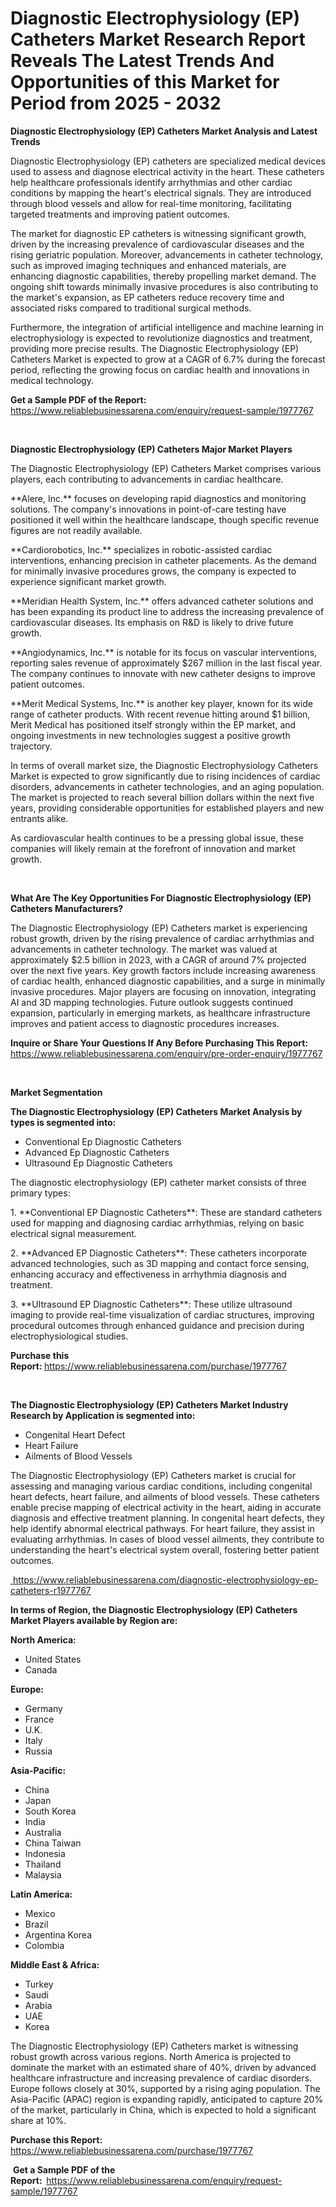 <p><h1>Diagnostic Electrophysiology (EP) Catheters Market Research Report Reveals The Latest Trends And Opportunities of this Market for Period from 2025 - 2032</h1></p><p><strong>Diagnostic Electrophysiology (EP) Catheters Market Analysis and Latest Trends</strong></p>
<p><p>Diagnostic Electrophysiology (EP) catheters are specialized medical devices used to assess and diagnose electrical activity in the heart. These catheters help healthcare professionals identify arrhythmias and other cardiac conditions by mapping the heart's electrical signals. They are introduced through blood vessels and allow for real-time monitoring, facilitating targeted treatments and improving patient outcomes.</p><p>The market for diagnostic EP catheters is witnessing significant growth, driven by the increasing prevalence of cardiovascular diseases and the rising geriatric population. Moreover, advancements in catheter technology, such as improved imaging techniques and enhanced materials, are enhancing diagnostic capabilities, thereby propelling market demand. The ongoing shift towards minimally invasive procedures is also contributing to the market's expansion, as EP catheters reduce recovery time and associated risks compared to traditional surgical methods.</p><p>Furthermore, the integration of artificial intelligence and machine learning in electrophysiology is expected to revolutionize diagnostics and treatment, providing more precise results. The Diagnostic Electrophysiology (EP) Catheters Market is expected to grow at a CAGR of 6.7% during the forecast period, reflecting the growing focus on cardiac health and innovations in medical technology.</p></p>
<p><strong>Get a Sample PDF of the Report:&nbsp;</strong> <a href="https://www.reliablebusinessarena.com/enquiry/request-sample/1977767?utm_campaign=3209&utm_medium=2&utm_source=Github&utm_content=ia&utm_term=16042025&utm_id=diagnostic-electrophysiology-ep-catheters">https://www.reliablebusinessarena.com/enquiry/request-sample/1977767</a></p>
<p>&nbsp;</p>
<p><strong>Diagnostic Electrophysiology (EP) Catheters Major Market Players</strong></p>
<p><p>The Diagnostic Electrophysiology (EP) Catheters Market comprises various players, each contributing to advancements in cardiac healthcare. </p><p>**Alere, Inc.** focuses on developing rapid diagnostics and monitoring solutions. The company's innovations in point-of-care testing have positioned it well within the healthcare landscape, though specific revenue figures are not readily available.</p><p>**Cardiorobotics, Inc.** specializes in robotic-assisted cardiac interventions, enhancing precision in catheter placements. As the demand for minimally invasive procedures grows, the company is expected to experience significant market growth.</p><p>**Meridian Health System, Inc.** offers advanced catheter solutions and has been expanding its product line to address the increasing prevalence of cardiovascular diseases. Its emphasis on R&D is likely to drive future growth.</p><p>**Angiodynamics, Inc.** is notable for its focus on vascular interventions, reporting sales revenue of approximately $267 million in the last fiscal year. The company continues to innovate with new catheter designs to improve patient outcomes.</p><p>**Merit Medical Systems, Inc.** is another key player, known for its wide range of catheter products. With recent revenue hitting around $1 billion, Merit Medical has positioned itself strongly within the EP market, and ongoing investments in new technologies suggest a positive growth trajectory.</p><p>In terms of overall market size, the Diagnostic Electrophysiology Catheters Market is expected to grow significantly due to rising incidences of cardiac disorders, advancements in catheter technologies, and an aging population. The market is projected to reach several billion dollars within the next five years, providing considerable opportunities for established players and new entrants alike. </p><p>As cardiovascular health continues to be a pressing global issue, these companies will likely remain at the forefront of innovation and market growth.</p></p>
<p>&nbsp;</p>
<p><strong>What Are The Key Opportunities For Diagnostic Electrophysiology (EP) Catheters Manufacturers?</strong></p>
<p><p>The Diagnostic Electrophysiology (EP) Catheters market is experiencing robust growth, driven by the rising prevalence of cardiac arrhythmias and advancements in catheter technology. The market was valued at approximately $2.5 billion in 2023, with a CAGR of around 7% projected over the next five years. Key growth factors include increasing awareness of cardiac health, enhanced diagnostic capabilities, and a surge in minimally invasive procedures. Major players are focusing on innovation, integrating AI and 3D mapping technologies. Future outlook suggests continued expansion, particularly in emerging markets, as healthcare infrastructure improves and patient access to diagnostic procedures increases.</p></p>
<p><strong>Inquire or Share Your Questions If Any Before Purchasing This Report:</strong> <a href="https://www.reliablebusinessarena.com/enquiry/pre-order-enquiry/1977767?utm_campaign=3209&utm_medium=2&utm_source=Github&utm_content=ia&utm_term=16042025&utm_id=diagnostic-electrophysiology-ep-catheters">https://www.reliablebusinessarena.com/enquiry/pre-order-enquiry/1977767</a></p>
<p>&nbsp;</p>
<p><strong>Market Segmentation</strong></p>
<p><strong>The Diagnostic Electrophysiology (EP) Catheters Market Analysis by types is segmented into:</strong></p>
<p><ul><li>Conventional Ep Diagnostic Catheters</li><li>Advanced Ep Diagnostic Catheters</li><li>Ultrasound Ep Diagnostic Catheters</li></ul></p>
<p><p>The diagnostic electrophysiology (EP) catheter market consists of three primary types: </p><p>1. **Conventional EP Diagnostic Catheters**: These are standard catheters used for mapping and diagnosing cardiac arrhythmias, relying on basic electrical signal measurement.</p><p>2. **Advanced EP Diagnostic Catheters**: These catheters incorporate advanced technologies, such as 3D mapping and contact force sensing, enhancing accuracy and effectiveness in arrhythmia diagnosis and treatment.</p><p>3. **Ultrasound EP Diagnostic Catheters**: These utilize ultrasound imaging to provide real-time visualization of cardiac structures, improving procedural outcomes through enhanced guidance and precision during electrophysiological studies.</p></p>
<p><strong>Purchase this Report:&nbsp;</strong><a href="https://www.reliablebusinessarena.com/purchase/1977767?utm_campaign=3209&utm_medium=2&utm_source=Github&utm_content=ia&utm_term=16042025&utm_id=diagnostic-electrophysiology-ep-catheters">https://www.reliablebusinessarena.com/purchase/1977767</a></p>
<p>&nbsp;</p>
<p><strong>The Diagnostic Electrophysiology (EP) Catheters Market Industry Research by Application is segmented into:</strong></p>
<p><ul><li>Congenital Heart Defect</li><li>Heart Failure</li><li>Ailments of Blood Vessels</li></ul></p>
<p><p>The Diagnostic Electrophysiology (EP) Catheters market is crucial for assessing and managing various cardiac conditions, including congenital heart defects, heart failure, and ailments of blood vessels. These catheters enable precise mapping of electrical activity in the heart, aiding in accurate diagnosis and effective treatment planning. In congenital heart defects, they help identify abnormal electrical pathways. For heart failure, they assist in evaluating arrhythmias. In cases of blood vessel ailments, they contribute to understanding the heart's electrical system overall, fostering better patient outcomes.</p></p>
<p><a href="https://www.reliablebusinessarena.com/diagnostic-electrophysiology-ep-catheters-r1977767?utm_campaign=3209&utm_medium=2&utm_source=Github&utm_content=ia&utm_term=16042025&utm_id=diagnostic-electrophysiology-ep-catheters">&nbsp;https://www.reliablebusinessarena.com/diagnostic-electrophysiology-ep-catheters-r1977767</a></p>
<p><strong>In terms of Region, the Diagnostic Electrophysiology (EP) Catheters Market Players available by Region are:</strong></p>
<p>
    <p> <strong> North America: </strong>
        <ul>
            <li>United States</li>
            <li>Canada</li>
        </ul>
        </p> 
    <p> <strong> Europe: </strong>
        <ul>
            <li>Germany</li>
            <li>France</li>
            <li>U.K.</li>
            <li>Italy</li>
            <li>Russia</li>
        </ul>
        </p> 
    <p> <strong> Asia-Pacific: </strong>
        <ul>
            <li>China</li>
            <li>Japan</li>
            <li>South Korea</li>
            <li>India</li>
            <li>Australia</li>
            <li>China Taiwan</li>
            <li>Indonesia</li>
            <li>Thailand</li>
            <li>Malaysia</li>
        </ul>
        </p> 
    <p> <strong> Latin America: </strong>
        <ul>
            <li>Mexico</li>
            <li>Brazil</li>
            <li>Argentina Korea</li>
            <li>Colombia</li>
        </ul>
        </p> 
    <p> <strong> Middle East & Africa: </strong>
        <ul>
            <li>Turkey</li>
            <li>Saudi</li>
            <li>Arabia</li>
            <li>UAE</li>
            <li>Korea</li>
        </ul>
    </p>
    </p>
<p><p>The Diagnostic Electrophysiology (EP) Catheters market is witnessing robust growth across various regions. North America is projected to dominate the market with an estimated share of 40%, driven by advanced healthcare infrastructure and increasing prevalence of cardiac disorders. Europe follows closely at 30%, supported by a rising aging population. The Asia-Pacific (APAC) region is expanding rapidly, anticipated to capture 20% of the market, particularly in China, which is expected to hold a significant share at 10%.</p></p>
<p><strong>Purchase this Report: </strong><a href="https://www.reliablebusinessarena.com/purchase/1977767?utm_campaign=3209&utm_medium=2&utm_source=Github&utm_content=ia&utm_term=16042025&utm_id=diagnostic-electrophysiology-ep-catheters">https://www.reliablebusinessarena.com/purchase/1977767</a></p>
<p>&nbsp;<strong>Get a Sample PDF of the Report:&nbsp;&nbsp;</strong><a href="https://www.reliablebusinessarena.com/enquiry/request-sample/1977767?utm_campaign=3209&utm_medium=2&utm_source=Github&utm_content=ia&utm_term=16042025&utm_id=diagnostic-electrophysiology-ep-catheters">https://www.reliablebusinessarena.com/enquiry/request-sample/1977767</a></p>
<p><strong></strong></p>
<p><p></p><p></p><p></p></p>